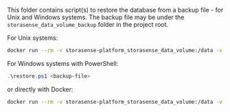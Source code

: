 This folder contains script(s) to restore the database from a backup file - for Unix and Windows systems.
The backup file may be under the `storasense_data_volume_backup` folder in the project root.

For Unix systems:
```bash
docker run --rm -v storasense-platform_storasense_data_volume:/data -v <absolute--project-path>/storasense_data_volume_backup:/backup busybox sh -c "tar -xvf /backup/storasense-platform_storasense_data_volume.tar.gz -C /data"
```

For Windows systems with PowerShell:
```powershell
.\restore.ps1 <backup-file>
```

or directly with Docker:

```bash
docker run --rm -v storasense-platform_storasense_data_volume:/data -v <absolute--project-path>\storasense_data_volume_backup:/backup busybox sh -c "tar -xvf /backup/storasense-platform_storasense_data_volume.tar.gz -C /data"
```
